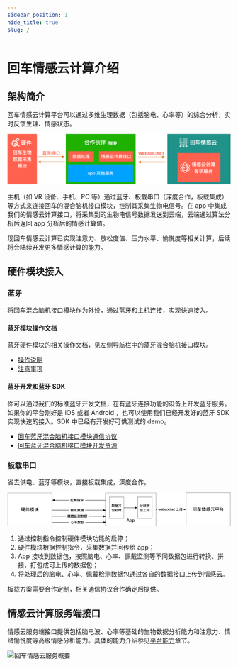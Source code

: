```yaml
---
sidebar_position: 1
hide_title: true
slug: /
---
```


# 回车情感云计算介绍

## 架构简介

回车情感云计算平台可以通过多维生理数据（包括脑电、心率等）的综合分析，实时反馈生理、情感状态。

![情感云计算架构](media/情感云计算架构.png)

主机（如 VR 设备、手机、PC 等）通过蓝牙、板载串口（深度合作，板载集成）等方式来连接回车的混合脑机接口模块，控制其采集生物电信号。在 app 中集成我们的情感云计算接口，将采集到的生物电信号数据发送到云端，云端通过算法分析后返回 app 分析后的情感计算值。

现回车情感云计算已实现注意力、放松度值、压力水平、愉悦度等相关计算，后续将会陆续开发更多情感计算的能力。

## 硬件模块接入

### 蓝牙

将回车混合脑机接口模块作为外设，通过蓝牙和主机连接，实现快速接入。

#### 蓝牙模块操作文档

蓝牙硬件模块的相关操作文档，见左侧导航栏中的蓝牙混合脑机接口模块。

* [操作说明](./📲蓝牙混合脑机接口模块/回车生物电蓝牙混合脑机接口模块操作说明.html)
* [注意事项](./📲蓝牙混合脑机接口模块/回车蓝牙混合脑机接口模块使用注意事项.html)

#### 蓝牙开发和蓝牙 SDK

你可以通过我们的标准蓝牙开发文档，在有蓝牙连接功能的设备上开发蓝牙服务。如果你的平台刚好是 iOS 或者 Android ，也可以使用我们已经开发好的蓝牙 SDK 实现快速的接入。SDK 中已经有开发好可供测试的 demo。

* [回车蓝牙混合脑机接口模块通信协议](https://entertech.feishu.cn/docs/doccnlmMLpxwY25gJQyiFQmBeRd)
* [回车蓝牙混合脑机接口模块开发资源](./开发资源.html)

### 板载串口

省去供电、蓝牙等模块，直接板载集成，深度合作。

![板载串口通信架构](media/板载串口通信架构.png)

1. 通过控制指令控制硬件模块功能的启停；
2. 硬件模块根据控制指令，采集数据并回传给 app；
3. App 接收到数据包，按照脑电、心率、佩戴监测等不同数据包进行转换、拼接，打包成可上传的数据包；
4. 将处理后的脑电、心率、佩戴检测数据包通过各自的数据接口上传到情感云。

板载方案需要合作定制，相关通信协议合作确定后提供。

## 情感云计算服务端接口

情感云服务端接口提供包括脑电波、心率等基础的生物数据分析能力和注意力、情绪愉悦度等高级情感分析能力。具体的能力介绍参见[平台能力](./平台能力.html)章节。

![回车情感云服务概要](media/回车情感云服务概要.png)
